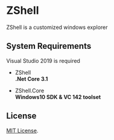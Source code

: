 # ZShell
ZShell is a customized windows explorer

## System Requirements
Visual Studio 2019 is required
* ZShell  
**.Net Core 3.1**

* ZShell.Core  
**Windows10 SDK & VC 142 toolset**

## License

[MIT License](LICENSE).
